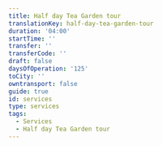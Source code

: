 ```yaml
---
title: Half day Tea Garden tour
translationKey: half-day-tea-garden-tour
duration: '04:00'
startTime: ''
transfer: ''
transferCode: ''
draft: false
daysOfOperation: '125'
toCity: ''
owntransport: false
guide: true
id: services
type: services
tags:
  - Services
  - Half day Tea Garden tour
---
```

